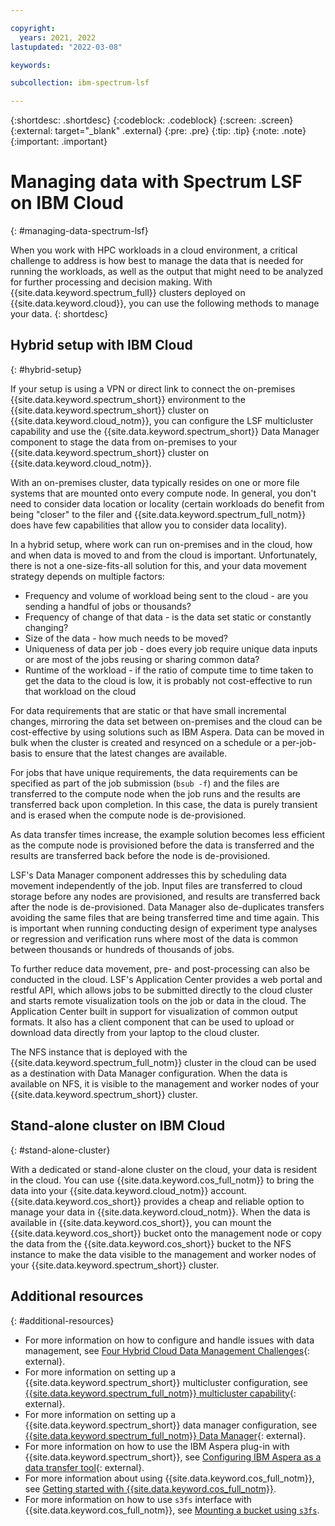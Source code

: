 ```yaml
---

copyright:
  years: 2021, 2022
lastupdated: "2022-03-08"

keywords: 

subcollection: ibm-spectrum-lsf

---
```


{:shortdesc: .shortdesc}
{:codeblock: .codeblock}
{:screen: .screen}
{:external: target="_blank" .external}
{:pre: .pre}
{:tip: .tip}
{:note: .note}
{:important: .important}

# Managing data with Spectrum LSF on IBM Cloud
{: #managing-data-spectrum-lsf}

When you work with HPC workloads in a cloud environment, a critical challenge to address is how best to manage the data that is needed for running the workloads, as well as the output that might need to be analyzed for further processing and decision making. With {{site.data.keyword.spectrum_full}} clusters deployed on {{site.data.keyword.cloud}}, you can use the following methods to manage your data.
{: shortdesc}

## Hybrid setup with IBM Cloud
{: #hybrid-setup}

If your setup is using a VPN or direct link to connect the on-premises {{site.data.keyword.spectrum_short}} environment to the {{site.data.keyword.spectrum_short}} cluster on {{site.data.keyword.cloud_notm}}, you can configure the LSF multicluster capability and use the {{site.data.keyword.spectrum_short}} Data Manager component to stage the data from on-premises to your {{site.data.keyword.spectrum_short}} cluster on {{site.data.keyword.cloud_notm}}. 

With an on-premises cluster, data typically resides on one or more file systems that are mounted onto every compute node. In general, you don't need to consider data location or locality (certain workloads do benefit from being "closer" to the filer and {{site.data.keyword.spectrum_full_notm}} does have few capabilities that allow you to consider data locality).   

In a hybrid setup, where work can run on-premises and in the cloud, how and when data is moved to and from the cloud is important. Unfortunately, there is not a one-size-fits-all solution for this, and your data movement strategy depends on multiple factors:

* Frequency and volume of workload being sent to the cloud - are you sending a handful of jobs or thousands?
* Frequency of change of that data - is the data set static or constantly changing? 
* Size of the data - how much needs to be moved?
* Uniqueness of data per job - does every job require unique data inputs or are most of the jobs reusing or sharing common data?
* Runtime of the workload - if the ratio of compute time to time taken to get the data to the cloud is low, it is probably not cost-effective to run that workload on the cloud

For data requirements that are static or that have small incremental changes, mirroring the data set between on-premises and the cloud can be cost-effective by using solutions such as IBM Aspera. Data can be moved in bulk when the cluster is created and resynced on a schedule or a per-job-basis to ensure that the latest changes are available.  

For jobs that have unique requirements, the data requirements can be specified as part of the job submission (`bsub -f`) and the files are transferred to the compute node when the job runs and the results are transferred back upon completion. In this case, the data is purely transient and is erased when the compute node is de-provisioned. 

As data transfer times increase, the example solution becomes less efficient as the compute node is provisioned before the data is transferred and the results are transferred back before the node is de-provisioned.

LSF's Data Manager component addresses this by scheduling data movement independently of the job. Input files are transferred to cloud storage before any nodes are provisioned, and results are transferred back after the node is de-provisioned. Data Manager also de-duplicates transfers avoiding the same files that are being transferred time and time again. This is important when running conducting design of experiment type analyses or regression and verification runs where most of the data is common between thousands or hundreds of thousands of jobs.

To further reduce data movement, pre- and post-processing can also be conducted in the cloud. LSF's Application Center provides a web portal and restful API, which allows jobs to be submitted directly to the cloud cluster and starts remote visualization tools on the job or data in the cloud. The Application Center built in support for visualization of common output formats. It also has a client component that can be used to upload or download data directly from your laptop to the cloud cluster.

The NFS instance that is deployed with the {{site.data.keyword.spectrum_full_notm}} cluster in the cloud can be used as a destination with Data Manager configuration. When the data is available on NFS, it is visible to the management and worker nodes of your {{site.data.keyword.spectrum_short}} cluster.

## Stand-alone cluster on IBM Cloud
{: #stand-alone-cluster}

With a dedicated or stand-alone cluster on the cloud, your data is resident in the cloud. You can use {{site.data.keyword.cos_full_notm}} to bring the data into your {{site.data.keyword.cloud_notm}} account. {{site.data.keyword.cos_short}} provides a cheap and reliable option to manage your data in {{site.data.keyword.cloud_notm}}. When the data is available in {{site.data.keyword.cos_short}}, you can mount the {{site.data.keyword.cos_short}} bucket onto the management node or copy the data from the {{site.data.keyword.cos_short}} bucket to the NFS instance to make the data visible to the management and worker nodes of your {{site.data.keyword.spectrum_short}} cluster. 

## Additional resources
{: #additional-resources}

* For more information on how to configure and handle issues with data management, see [Four Hybrid Cloud Data Management Challenges](https://www.datacenterknowledge.com/cloud/four-hybrid-cloud-data-management-challenges){: external}.
* For more information on setting up a {{site.data.keyword.spectrum_short}} multicluster configuration, see [{{site.data.keyword.spectrum_full_notm}} multicluster capability](https://www.ibm.com/docs/en/spectrum-lsf/10.1.0?topic=lsf-multicluster-capability){: external}.
* For more information on setting up a {{site.data.keyword.spectrum_short}} data manager configuration, see [{{site.data.keyword.spectrum_full_notm}} Data Manager](https://www.ibm.com/docs/en/spectrum-lsf/10.1.0?topic=lsf-data-manager){: external}.
* For more information on how to use the IBM Aspera plug-in with {{site.data.keyword.spectrum_short}}, see [Configuring IBM Aspera as a data transfer tool](https://www.ibm.com/docs/en/spectrum-lsf/10.1.0?topic=transfer-configuring-aspera-as-data-tool){: external}.
* For more information about using {{site.data.keyword.cos_full_notm}}, see [Getting started with {{site.data.keyword.cos_full_notm}}](/docs/cloud-object-storage?topic=cloud-object-storage-getting-started-cloud-object-storage).
* For more information on how to use `s3fs` interface with {{site.data.keyword.cos_full_notm}}, see [Mounting a bucket using `s3fs`](/docs/cloud-object-storage?topic=cloud-object-storage-s3fs). 
